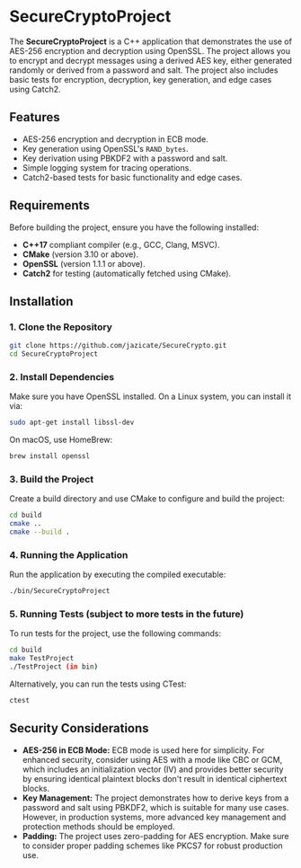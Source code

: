 # SecureCryptoProject

The **SecureCryptoProject** is a C++ application that demonstrates the use of AES-256 encryption and decryption using OpenSSL. The project allows you to encrypt and decrypt messages using a derived AES key, either generated randomly or derived from a password and salt. The project also includes basic tests for encryption, decryption, key generation, and edge cases using Catch2.

## Features

- AES-256 encryption and decryption in ECB mode.
- Key generation using OpenSSL's `RAND_bytes`.
- Key derivation using PBKDF2 with a password and salt.
- Simple logging system for tracing operations.
- Catch2-based tests for basic functionality and edge cases.

## Requirements

Before building the project, ensure you have the following installed:

- **C++17** compliant compiler (e.g., GCC, Clang, MSVC).
- **CMake** (version 3.10 or above).
- **OpenSSL** (version 1.1.1 or above).
- **Catch2** for testing (automatically fetched using CMake).

## Installation

### 1. Clone the Repository

```bash
git clone https://github.com/jazicate/SecureCrypto.git
cd SecureCryptoProject
```

### 2. Install Dependencies
Make sure you have OpenSSL installed. On a Linux system, you can install it via:
```bash
sudo apt-get install libssl-dev
```
On macOS, use HomeBrew:
```bash
brew install openssl
```

### 3. Build the Project
Create a build directory and use CMake to configure and build the project:
```bash
cd build
cmake ..
cmake --build .
```
### 4. Running the Application
Run the application by executing the compiled executable:
```bash
./bin/SecureCryptoProject
```

### 5. Running Tests (subject to more tests in the future)
To run tests for the project, use the following commands:
```bash
cd build
make TestProject
./TestProject (in bin)
```
Alternatively, you can run the tests using CTest:
```bash
ctest
```

## Security Considerations
- **AES-256 in ECB Mode:** ECB mode is used here for simplicity. For enhanced security, consider using AES with a mode like CBC or GCM, which includes an initialization vector (IV) and provides better security by ensuring identical plaintext blocks don't result in identical ciphertext blocks.
- **Key Management:** The project demonstrates how to derive keys from a password and salt using PBKDF2, which is suitable for many use cases. However, in production systems, more advanced key management and protection methods should be employed.
- **Padding:** The project uses zero-padding for AES encryption. Make sure to consider proper padding schemes like PKCS7 for robust production use.
